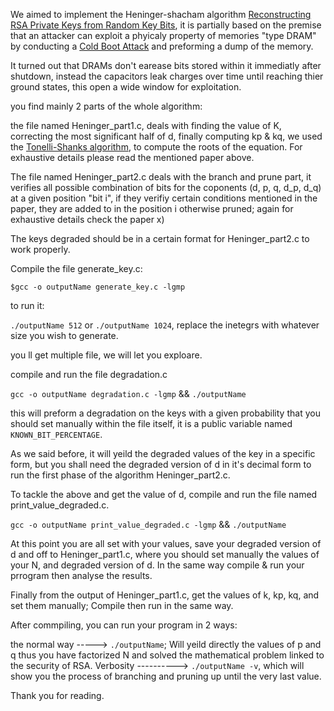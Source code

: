 We aimed to implement the Heninger-shacham algorithm [Reconstructing RSA Private Keys from Random Key Bits](https://link.springer.com/chapter/10.1007/978-3-642-03356-8_1), it is partially based on the premise that an attacker can exploit a phyicaly property of memories "type DRAM" by conducting a [Cold Boot Attack](https://citp.princeton.edu/our-work/memory/) and preforming a dump of the memory.

It turned out that DRAMs don't earease bits stored within it immediatly after shutdown, instead the capacitors leak charges over time until reaching thier ground states, this open a wide window for exploitation.

you find mainly 2 parts of the whole algorithm:

the file named Heninger_part1.c, deals with finding the value of K, correcting the most significant half of d, finally computing kp & kq, we used the [Tonelli-Shanks algorithm](https://en.wikipedia.org/wiki/Tonelli%E2%80%93Shanks_algorithm), to compute the roots of the equation.
For exhaustive details please read the mentioned paper above.

The file named  Heninger_part2.c deals with the branch and prune part, it verifies all possible combination of bits for the coponents (d, p, q, d_p, d_q) at a given position "bit i", if they verifiy certain conditions mentioned in the paper, they are added to in the position i otherwise pruned; again for exhaustive details check the paper x)

The keys degraded should be in a certain format for Heninger_part2.c to work properly.

Compile the file generate_key.c:

`$gcc -o outputName generate_key.c -lgmp`

to run it:

`./outputName 512` or `./outputName 1024`, replace the inetegrs with whatever size you wish to generate.

you ll get multiple file, we will let you exploare.

compile and run the file degradation.c

`gcc -o outputName degradation.c -lgmp` && `./outputName`

this will preform a degradation on the keys with a given probability that you should set manually within the file itself, it is a public variable named `KNOWN_BIT_PERCENTAGE`.

As we said before, it will yeild the degraded values of the key in a specific form, but you shall need the degraded version of d in it's decimal form to run the first phase of the algorithm Heninger_part2.c.

To tackle the above and get the value of d, compile and run the file named print_value_degraded.c.

`gcc -o outputName print_value_degraded.c -lgmp` && `./outputName`

At this point you are all set with your values, save your degraded version of d and off to Heninger_part1.c, where you should set manually the values of your N, and degraded version of d.
In the same way compile & run your prrogram then analyse the results.


Finally from the output of Heninger_part1.c, get the values of k, kp, kq, and set them manually; Compile then run in the same way.

After commpiling, you can run your program in 2 ways:

the normal way -----> `./outputName`; Will yeild directly the values of p and q thus you have factorized N and solved the mathematical problem linked to the security of RSA.
Verbosity ----------> `./outputName -v`, which will show you the process of branching and pruning up until the very last value.

Thank you for reading.













